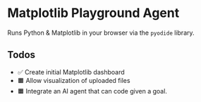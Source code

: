 # Matplotlib Playground Agent

Runs Python & Matplotlib in your browser via the `pyodide` library.

## Todos

- ✅ Create initial Matplotlib dashboard 
- 🟧 Allow visualization of uploaded files
- 🟧 Integrate an AI agent that can code given a goal.
